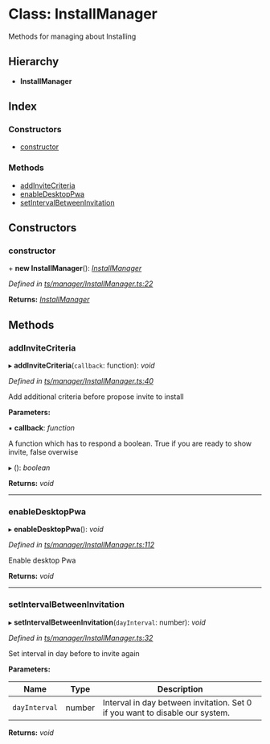 
# Class: InstallManager

Methods for managing about Installing

## Hierarchy

* **InstallManager**

## Index

### Constructors

* [constructor](installmanager.md#constructor)

### Methods

* [addInviteCriteria](installmanager.md#addinvitecriteria)
* [enableDesktopPwa](installmanager.md#enabledesktoppwa)
* [setIntervalBetweenInvitation](installmanager.md#setintervalbetweeninvitation)

## Constructors

###  constructor

\+ **new InstallManager**(): *[InstallManager](installmanager.md)*

*Defined in [ts/manager/InstallManager.ts:22](https://github.com/easy-pwa/easy-pwa-js/blob/1fe1473/src/ts/manager/InstallManager.ts#L22)*

**Returns:** *[InstallManager](installmanager.md)*

## Methods

###  addInviteCriteria

▸ **addInviteCriteria**(`callback`: function): *void*

*Defined in [ts/manager/InstallManager.ts:40](https://github.com/easy-pwa/easy-pwa-js/blob/1fe1473/src/ts/manager/InstallManager.ts#L40)*

Add additional criteria before propose invite to install

**Parameters:**

▪ **callback**: *function*

A function which has to respond a boolean. True if you are ready to show invite, false overwise

▸ (): *boolean*

**Returns:** *void*

___

###  enableDesktopPwa

▸ **enableDesktopPwa**(): *void*

*Defined in [ts/manager/InstallManager.ts:112](https://github.com/easy-pwa/easy-pwa-js/blob/1fe1473/src/ts/manager/InstallManager.ts#L112)*

Enable desktop Pwa

**Returns:** *void*

___

###  setIntervalBetweenInvitation

▸ **setIntervalBetweenInvitation**(`dayInterval`: number): *void*

*Defined in [ts/manager/InstallManager.ts:32](https://github.com/easy-pwa/easy-pwa-js/blob/1fe1473/src/ts/manager/InstallManager.ts#L32)*

Set interval in day before to invite again

**Parameters:**

Name | Type | Description |
------ | ------ | ------ |
`dayInterval` | number | Interval in day between invitation. Set 0 if you want to disable our system.  |

**Returns:** *void*
